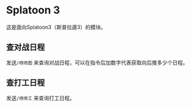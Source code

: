 <script>
import Chatbox from '/components/messager.vue'
export default {
  components: {
    Chatbox,
  },
  data() {
    return {
      chatMessages1: [
        { sender: 'me', text: '/喷喷图' },
        { sender: 'other', text: '我问问大厅店员...'},
        { sender: 'other', image:'../splatoon/1.jpg' },
        { sender: 'me', text: '/喷喷图 3' },
        { sender: 'other', text: '我问问鬼福...'},
        { sender: 'other', image:'../splatoon/1.jpg' },
      ],
      chatMessages2: [
        { sender: 'me', text: '/喷喷工' },
        { sender: 'other', text: '我问问熊老板...'},
        { sender: 'other', image:'../splatoon/2.jpg'},
      ]
    };
  },
};
</script>

# Splatoon 3
这是面向Splatoon3（斯普拉遁3）的模块。

## 查对战日程
发送`/喷喷图` 来查询对战日程，可以在指令后加数字代表获取向后推多少个日程。

<Chatbox :messages="chatMessages1" 
myAvatar='../avatar_neko.png' 
otherAvatar="../avatar_kinoko.png" />

## 查打工日程
发送`/喷喷工` 来查询打工日程。
<Chatbox :messages="chatMessages2" 
myAvatar='../avatar_neko.png' 
otherAvatar="../avatar_kinoko.png" />